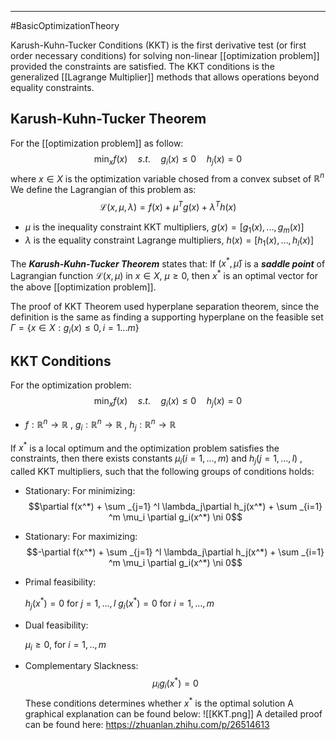----
#BasicOptimizationTheory 

Karush-Kuhn-Tucker Conditions (KKT) is the first derivative test (or first order necessary conditions) for solving non-linear [[optimization problem]] provided the constraints are satisfied.  The KKT conditions is the generalized [[Lagrange Multiplier]] methods that allows operations beyond equality constraints. 

## Karush-Kuhn-Tucker Theorem

For the [[optimization problem]] as follow:
$$\min _x f(x) \quad s.t. \quad g_i(x) \leq 0 \quad h_j(x) =0$$
where $x \in X$ is the optimization variable chosed from a convex subset of $\mathbb{R}^n$ 
We define the Lagrangian of this problem as:
$$\mathcal{L}(x, \mu,\lambda) = f(x) + \mu^Tg(x) + \lambda^Th(x)$$
- $\mu$ is the inequality constraint KKT multipliers, $g(x) = [g_1(x), ..., g_m(x)]$ 
- $\lambda$ is the equality constraint Lagrange multipliers, $h(x) = [h_1(x),...,h_l(x)]$

The ***Karush-Kuhn-Tucker Theorem*** states that: If $(x^*, \hat{\mu})$ is a ***saddle point*** of Lagrangian function $\mathcal{L}(x, \mu)$ in $x \in X$, $\mu \geq 0$, then $x^*$ is an optimal vector for the above [[optimization problem]]. 

The proof of KKT Theorem used hyperplane separation theorem, since the definition is the same as finding a supporting hyperplane on the feasible set $\Gamma = \{x \in X : g_i(x) \leq 0, i=1...m\}$ 

## KKT Conditions

For the optimization problem: 
$$\min _x f(x) \quad s.t. \quad g_i(x) \leq 0 \quad h_j(x) =0$$
- $f : \mathbb{R}^n \rightarrow \mathbb{R}$ , $g_i : \mathbb{R}^n \rightarrow \mathbb{R}$ , $h_j : \mathbb{R}^n \rightarrow \mathbb{R}$   
   
 If $x^*$ is a local optimum and the optimization problem satisfies the constraints, then there exists constants $\mu_i (i=1,...,m)$ and $h_j (j=1,...,l)$ , called KKT multipliers, such that the following groups of conditions holds:

  - Stationary: For minimizing:$$\partial f(x^*) + \sum _{j=1} ^l \lambda_j\partial h_j(x^*) + \sum _{i=1} ^m \mu_i \partial g_i(x^*) \ni 0$$
  - Stationary: For maximizing:$$-\partial f(x^*) + \sum _{j=1} ^l \lambda_j\partial h_j(x^*) + \sum _{i=1} ^m \mu_i \partial g_i(x^*) \ni 0$$
  - Primal feasibility: 
 
	$h_j(x^*) = 0$  for $j=1,...,l$
	$g_i(x^*) = 0$ for $i = 1,...,m$

- Dual feasibility:

	$\mu_i \geq 0$, for $i = 1,..,m$ 

- Complementary Slackness:
$$ \mu_i g_i (x^*) = 0$$
These conditions determines whether $x^*$ is the optimal solution
A graphical explanation can be found below:
![[KKT.png]]
A detailed proof can be found here:
https://zhuanlan.zhihu.com/p/26514613 